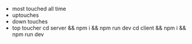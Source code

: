 - most touched all time
- uptouches
- down touches
- top toucher
cd server && npm i && npm run dev
cd client && npm i && npm run dev